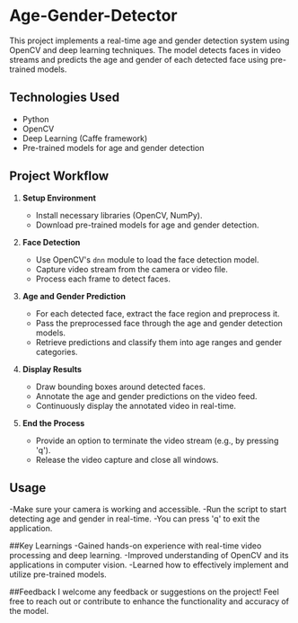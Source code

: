 # Age-Gender-Detector

This project implements a real-time age and gender detection system using OpenCV and deep learning techniques. The model detects faces in video streams and predicts the age and gender of each detected face using pre-trained models.

## Technologies Used

- Python
- OpenCV
- Deep Learning (Caffe framework)
- Pre-trained models for age and gender detection

## Project Workflow

1. **Setup Environment**
   - Install necessary libraries (OpenCV, NumPy).
   - Download pre-trained models for age and gender detection.

2. **Face Detection**
   - Use OpenCV's `dnn` module to load the face detection model.
   - Capture video stream from the camera or video file.
   - Process each frame to detect faces.

3. **Age and Gender Prediction**
   - For each detected face, extract the face region and preprocess it.
   - Pass the preprocessed face through the age and gender detection models.
   - Retrieve predictions and classify them into age ranges and gender categories.

4. **Display Results**
   - Draw bounding boxes around detected faces.
   - Annotate the age and gender predictions on the video feed.
   - Continuously display the annotated video in real-time.

5. **End the Process**
   - Provide an option to terminate the video stream (e.g., by pressing 'q').
   - Release the video capture and close all windows.

## Usage
-Make sure your camera is working and accessible.
-Run the script to start detecting age and gender in real-time.
-You can press 'q' to exit the application.

##Key Learnings
-Gained hands-on experience with real-time video processing and deep learning.
-Improved understanding of OpenCV and its applications in computer vision.
-Learned how to effectively implement and utilize pre-trained models.

##Feedback
I welcome any feedback or suggestions on the project! Feel free to reach out or contribute to enhance the functionality and accuracy of the model.
